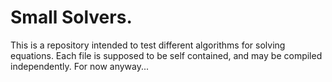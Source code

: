 # Small Solvers.

This is a repository intended to test different algorithms for solving equations. Each file is supposed to be self contained, and may be compiled independently. For now anyway...
